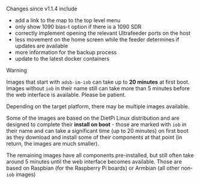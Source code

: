 Changes since v1.1.4 include
- add a link to the map to the top level menu
- only show 1090 bias-t option if there is a 1090 SDR
- correctly implement opening the relevant Ultrafeeder ports on the host
- less movement on the home screen while the feeder determines if updates are available
- more information for the backup process
- update to the latest docker containers

> [!WARNING]
> Images that start with `adsb-im-iob` can take up to **20 minutes** at first boot. Images without `iob` in their name still can take more than 5 minutes before the web interface is available. Please be patient.

Depending on the target platform, there may be multiple images available.

Some of the images are based on the DietPi Linux distribution and are designed to complete their **install on boot** - those are marked with `iob` in their name and can take a significant time (up to 20 minutes) on first boot as they download and install some of their components at that point (in return, the images are much smaller).

The remaining images have all components pre-installed, but still often take around 5 minutes until the web interface becomes available. Those are based on Raspbian (for the Raspberry Pi boards) or Armbian (all other non-`iob` images)



